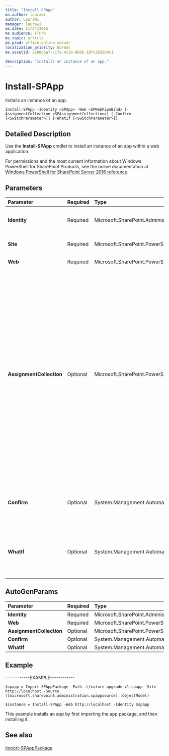```yaml
---
title: "Install-SPApp"
ms.author: laurawi
author: LauraWi
manager: laurawi
ms.date: 11/24/2015
ms.audience: ITPro
ms.topic: article
ms.prod: office-online-server
localization_priority: Normal
ms.assetid: 2108d6a7-c17a-4c3a-86bb-1bfc282d60c1

description: "Installs an instance of an app."
---
```


# Install-SPApp

Installs an instance of an app.
  
```
Install-SPApp -Identity <SPApp> -Web <SPWebPipeBind> [-AssignmentCollection <SPAssignmentCollection>] [-Confirm [<SwitchParameter>]] [-WhatIf [<SwitchParameter>]]
```

## Detailed Description

Use the **Install-SPApp** cmdlet to install an instance of an app within a web application. 
  
For permissions and the most current information about Windows PowerShell for SharePoint Products, see the online documentation at [Windows PowerShell for SharePoint Server 2016 reference](https://go.microsoft.com/fwlink/p/?LinkId=671715).
  
## Parameters

|**Parameter**|**Required**|**Type**|**Description**|
|:-----|:-----|:-----|:-----|
|**Identity** <br/> |Required  <br/> |Microsoft.SharePoint.Administration.SPApp  <br/> |Specifies the app to install. The App object is created by using the [Import-SPAppPackage](import-spapppackage.md) cmdlet.  <br/> |
|**Site** <br/> |Required  <br/> |Microsoft.SharePoint.PowerShell.SPWebPipeBind  <br/> |Specifies the web, either as an ID or URL, in which the app will be installed.  <br/> |
|**Web** <br/> |Required  <br/> |Microsoft.SharePoint.PowerShell.SPWebPipeBind  <br/> |Specifies the **SPWeb** object of the app.  <br/> |
|**AssignmentCollection** <br/> |Optional  <br/> |Microsoft.SharePoint.PowerShell.SPAssignmentCollection  <br/> |Manages objects for the purpose of proper disposal. Use of objects, such as **SPWeb** or **SPSite**, can use large amounts of memory and use of these objects in Windows PowerShell scripts requires proper memory management. Using the **SPAssignment** object, you can assign objects to a variable and dispose of the objects after they are needed to free up memory. When **SPWeb**, **SPSite**, or **SPSiteAdministration** objects are used, the objects are automatically disposed of if an assignment collection or the **Global** parameter is not used.  <br/> > [!NOTE]> When the **Global** parameter is used, all objects are contained in the global store. If objects are not immediately used, or disposed of by using the **Stop-SPAssignment** command, an out-of-memory scenario can occur.           |
|**Confirm** <br/> |Optional  <br/> |System.Management.Automation.SwitchParameter  <br/> |Prompts you for confirmation before executing the command. For more information, type the following command: **get-help about_commonparameters** <br/> |
|**WhatIf** <br/> |Optional  <br/> |System.Management.Automation.SwitchParameter  <br/> |Displays a message that describes the effect of the command instead of executing the command. For more information, type the following command: **get-help about_commonparameters** <br/> |
   
## AutoGenParams

|**Parameter**|**Required**|**Type**|**Description**|
|:-----|:-----|:-----|:-----|
|**Identity** <br/> |Required  <br/> |Microsoft.SharePoint.Administration.SPApp  <br/> ||
|**Web** <br/> |Required  <br/> |Microsoft.SharePoint.PowerShell.SPWebPipeBind  <br/> ||
|**AssignmentCollection** <br/> |Optional  <br/> |Microsoft.SharePoint.PowerShell.SPAssignmentCollection  <br/> ||
|**Confirm** <br/> |Optional  <br/> |System.Management.Automation.SwitchParameter  <br/> ||
|**WhatIf** <br/> |Optional  <br/> |System.Management.Automation.SwitchParameter  <br/> ||
   
## Example

------------EXAMPLE------------
  
```
$spapp = Import-SPAppPackage -Path .\feature-upgrade-v1.spapp -Site http://localhost -Source ([microsoft.sharepoint.administration.spappsource]::ObjectModel)
```

```
$instance = Install-SPApp -Web http://localhost -Identity $spapp
```

This example installs an app by first importing the app package, and then installing it.
  
## See also

#### 

[Import-SPAppPackage](import-spapppackage.md)

